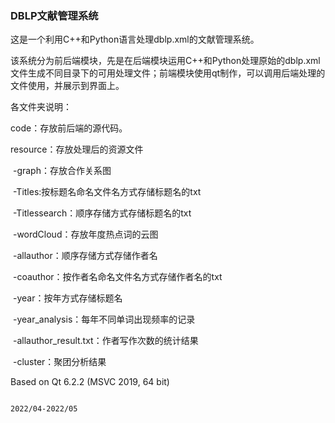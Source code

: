 ### DBLP文献管理系统

这是一个利用C++和Python语言处理dblp.xml的文献管理系统。

该系统分为前后端模块，先是在后端模块运用C++和Python处理原始的dblp.xml文件生成不同目录下的可用处理文件；前端模块使用qt制作，可以调用后端处理的文件使用，并展示到界面上。

各文件夹说明：

code：存放前后端的源代码。

resource：存放处理后的资源文件

​	-graph：存放合作关系图

​	-Titles:按标题名命名文件名方式存储标题名的txt

​	-Titlessearch：顺序存储方式存储标题名的txt

​	-wordCloud：存放年度热点词的云图

​	-allauthor：顺序存储方式存储作者名

​	-coauthor：按作者名命名文件名方式存储作者名的txt

​	-year：按年方式存储标题名

​	-year_analysis：每年不同单词出现频率的记录

​	-allauthor_result.txt：作者写作次数的统计结果

​	-cluster：聚团分析结果

Based on Qt 6.2.2 (MSVC 2019, 64 bit)

                                                                                                                                                      2022/04-2022/05
